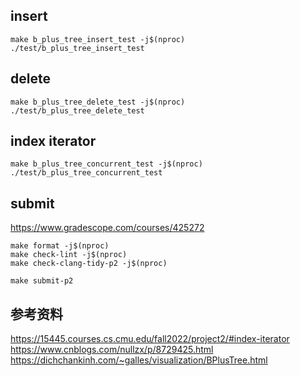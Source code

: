 
## insert
```
make b_plus_tree_insert_test -j$(nproc)
./test/b_plus_tree_insert_test
```

## delete 
```
make b_plus_tree_delete_test -j$(nproc)
./test/b_plus_tree_delete_test
```

## index iterator
```
make b_plus_tree_concurrent_test -j$(nproc)
./test/b_plus_tree_concurrent_test
```

## submit
https://www.gradescope.com/courses/425272
```
make format -j$(nproc)
make check-lint -j$(nproc)
make check-clang-tidy-p2 -j$(nproc)

make submit-p2
```

## 参考资料
https://15445.courses.cs.cmu.edu/fall2022/project2/#index-iterator  
https://www.cnblogs.com/nullzx/p/8729425.html    
https://dichchankinh.com/~galles/visualization/BPlusTree.html    
